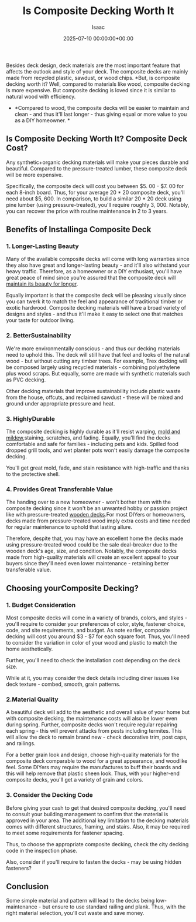 ﻿---
title: Is Composite Decking Worth It
description: Besides deck design, deck materials are the most important feature that affects the outlook and style of your deck. The composite decks are mainly made from...
slug: /is-composite-decking-worth-it/
date: 2025-07-10 00:00:00+00:00
lastmod: 2025-07-10 00:00:00+03:00
author: Isaac
categories:
- DIY Paintings
tags:
- diy-paintings
layout: post
---

Besides deck design, deck materials are the most important feature that affects the outlook and style of your deck. The composite decks are mainly made from recycled plastic, sawdust, or wood chips. *But, is composite decking worth it? Well, compared to materials like wood, composite decking Is more expensive. But composite decking is loved since it is similar to natural wood with efficiency.

* *Compared to wood, the composite decks will be easier to maintain and clean - and thus it'll last longer - thus giving equal or more value to you as a DIY homeowner. *

##  Is Composite Decking Worth It? Composite Deck Cost?

Any synthetic+organic decking materials will make your pieces durable and beautiful. Compared to the pressure-treated lumber, these composite deck will be more expensive.

Specifically, the composite deck will cost you between $5. 00 - $7. 00 for each 8-inch board. Thus, for your average 20 * 20 composite deck, you'll need about $5, 600. In comparison, to build a similar 20 * 20 deck using pine lumber (using pressure-treated), you'll require roughly 3, 000. Notably, you can recover the price with routine maintenance in 2 to 3 years.

##  Benefits of Installinga Composite Deck

###  1. Longer-Lasting Beauty

Many of the available composite decks will come with long warranties since they also have great and longer-lasting beauty - and it'll also withstand your heavy traffic. Therefore, as a homeowner or a DIY enthusiast, you'll have great peace of mind since you're assured that the composite deck will [maintain its beauty for longer](https://pestpolicy.com/best-paint-for-outdoor-wood-furniture/).

Equally important is that the composite deck will be pleasing visually since you can twerk it to match the feel and appearance of traditional timber or exotic hardwood. Composite decking materials will have a broad variety of designs and styles - and thus it'll make it easy to select one that matches your taste for outdoor living.

###  2. Better**Sustainability**

We're more environmentally conscious - and thus our decking materials need to uphold this. The deck will still have that feel and looks of the natural wood - but without cutting any timber trees. For example, Trex decking will be composed largely using recycled materials - combining polyethylene plus wood scraps. But equally, some are made with synthetic materials such as PVC decking.

Other decking materials that improve sustainability include plastic waste from the house, offcuts, and reclaimed sawdust - these will be mixed and ground under appropriate pressure and heat.

###  3. Highly**Durable**

The composite decking is highly durable as it'll resist warping, [mold and mildew](https://pestpolicy.com/mildew-resistant-paints/),staining, scratches, and fading. Equally, you'll find the decks comfortable and safe for families - including pets and kids. Spilled food dropped grill tools, and wet planter pots won't easily damage the composite decking.

You'll get great mold, fade, and stain resistance with high-traffic and thanks to the protective shell.

###  4. Provides Great Transferable Value

The handing over to a new homeowner - won't bother them with the composite decking since it won't be an unwanted hobby or passion project like with pressure-treated [wooden decks](https://pestpolicy.com/best-gravity-feed-spray-gun-for-woodworking/).For most DIYers or homeowners, decks made from pressure-treated wood imply extra costs and time needed for regular maintenance to uphold that lasting allure.

Therefore, despite that, you may have an excellent home the decks made using pressure-treated wood could be the sale deal-breaker due to the wooden deck's age, size, and condition. Notably, the composite decks made from high-quality materials will create an excellent appeal to your buyers since they'll need even lower maintenance - retaining better transferable value.

##  Choosing your**Composite Decking?**

###  1. Budget Consideration

Most composite decks will come in a variety of brands, colors, and styles - you'll require to consider your preferences of color, style, fastener choice, code, and site requirements, and budget. As note earlier, composite decking will cost you around $3 - $7 for each square foot. Thus, you'll need to consider the variation in color of your wood and plastic to match the home aesthetically.

Further, you'll need to check the installation cost depending on the deck size.

While at it, you may consider the deck details including diner issues like deck texture - combed, smooth, grain patterns.

###  2.Material Quality

A beautiful deck will add to the aesthetic and overall value of your home but with composite decking, the maintenance costs will also be lower even during spring. Further, composite decks won't require regular repairing each spring - this will prevent attacks from pests including termites. This will allow the deck to remain brand new - check decorative trim, post caps, and railings.

For a better grain look and design, choose high-quality materials for the composite deck comparable to wood for a great appearance, and woodlike feel. Some DIYers may require the manufactures to buff their boards and this will help remove that plastic sheen look. Thus, with your higher-end composite decks, you'll get a variety of grain and colors.

###  3. Consider the Decking Code

Before giving your cash to get that desired composite decking, you'll need to consult your building management to confirm that the material is approved in your area. The additional key limitation to the decking materials comes with different structures, framing, and stairs. Also, it may be required to meet some requirements for fastener spacing.

Thus, to choose the appropriate composite decking, check the city decking code in the inspection phase.

Also, consider if you'll require to fasten the decks - may be using hidden fasteners?

##  Conclusion

Some simple material and pattern will lead to the decks being low-maintenance - but ensure to use standard railing and plank. Thus, with the right material selection, you'll cut waste and save money.

